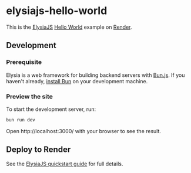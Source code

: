 # elysiajs-hello-world

This is the [ElysiaJS](https://elysiajs.com/) [Hello World](https://elysiajs.com/quick-start.html#automatic-installation) example on [Render](https://render.com).

## Development

### Prerequisite
Elysia is a web framework for building backend servers with [Bun.js](https://bun.sh/). If you haven't already, [install Bun](https://bun.sh/docs/installation) on your development machine.

### Preview the site
To start the development server, run:
```bash
bun run dev
```

Open http://localhost:3000/ with your browser to see the result.

## Deploy to Render

See the [ElysiaJS quickstart guide](https://docs.render.com/deploy-elysiajs) for full details.
